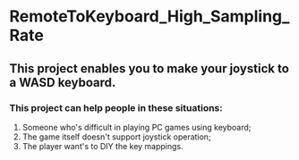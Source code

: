 # RemoteToKeyboard_High_Sampling_Rate
## This project enables you to make your joystick to a WASD keyboard.
### This project can help people in these situations:
1. Someone who's difficult in playing PC games using keyboard;
2. The game itself doesn't support joystick operation;
3. The player want's to DIY the key mappings.
